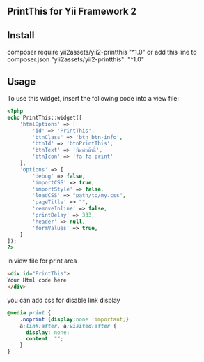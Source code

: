 PrintThis for Yii Framework 2
---
Install
-----
composer require yii2assets/yii2-printthis "^1.0"
or add this line to composer.json
"yii2assets/yii2-printthis": "^1.0"

Usage
-----
To use this widget, insert the following code into a view file:
```php
<?php
echo PrintThis::widget([
	'htmlOptions' => [
		'id' => 'PrintThis',
		'btnClass' => 'btn btn-info',
		'btnId' => 'btnPrintThis',
		'btnText' => 'พิมพ์หน้านี้',
		'btnIcon' => 'fa fa-print'
	],
	'options' => [
		'debug' => false,
		'importCSS' => true,
		'importStyle' => false,
		'loadCSS' => "path/to/my.css",
		'pageTitle' => "",
		'removeInline' => false,
		'printDelay' => 333,
		'header' => null,
		'formValues' => true,
	]
]);
?>
```
in view file for print area
```html
<div id="PrintThis">
Your Html code here
</div>
```

you can add css for disable link display
```css
@media print {
    .noprint {display:none !important;}
    a:link:after, a:visited:after {  
      display: none;
      content: "";    
    }
}
```
